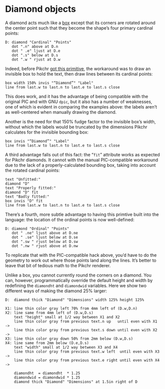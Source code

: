 # Diamond objects

A diamond acts much like a [box](./boxobj.md) except that its corners
are rotated around the center point such that they become the shape’s
four primary cardinal points:

~~~~ pikchr indent
D: diamond "Cardinal" "Points"
   dot ".n" above at D.n
   dot " .e" ljust at D.e
   dot ".s" below at D.s
   dot ".w " rjust at D.w
~~~~

Indeed, before Pikchr [got this primitive](/info/36751abee2), the
workaround was to draw an invisible box to hold the text, then draw
lines between its cardinal points:

~~~~ pikchr indent
box width 150% invis "“Diamond”" "Label"
line from last.w to last.n to last.e to last.s close
~~~~

This does work, and it has the advantage of being compatible with the
original PIC and with GNU `dpic`, but it also has a number of
weaknesses, one of which is evident in comparing the examples above: the
labels aren’t as well-centered when manually drawing the diamond.

Another is the need for that 150% fudge factor to the invisible box’s
width, without which the labels would be truncated by the dimensions
Pikchr calculates for the invisible bounding box:

~~~~ pikchr indent
box invis "“Diamond”" "Label"
line from last.w to last.n to last.e to last.s close
~~~~

A third advantage falls out of this fact: the “`fit`” attribute works as
expected for Pikchr diamonds. It cannot with the manual PIC-compatible
workaround due to the lack of a properly-calculated bounding box, taking
into account the rotated cardinal points:

~~~~ pikchr indent
text "Unfitted:"
diamond "D"
text "Properly fitted:"
diamond "D" fit
text "Badly fitted:"
box invis "D" fit
line from last.w to last.n to last.e to last.s close
~~~~

There’s a fourth, more subtle advantage to having this primtive built
into the language: the location of the ordinal points is now
well-defined:

~~~~ pikchr indent
D: diamond "Ordinal" "Points"
   dot " .ne" ljust above at D.ne
   dot " .se" ljust below at D.se
   dot ".sw " rjust below at D.sw
   dot ".nw " rjust above at D.nw
~~~~

To replicate that with the PIC-compatible hack above, you’d have to do
the geometry to work out where those points land along the lines. It’s
better to leave that bit of tedious math to the Pikchr renderer.

Unlike a box, you cannot currently round the corners on a diamond. You
can, however, programmatically override the default height and width
by redefining the `diamondht` and `diamondwid` variables. Here we show
two different ways of making the diamond 25% larger:

~~~~ pikchr indent
D:  diamond thick "Diamond" "Dimensions" width 125% height 125%

X1: line thin color gray left 70% from 4mm left of (D.w,D.n)
X2: line same from 4mm left of (D.w,D.s)
    text "height" small at 1/2 way between X1 and X2
    line thin color gray from previous text.n up   until even with X1 ->
    line thin color gray from previous text.s down until even with X2 ->
X3: line thin color gray down 50% from 2mm below (D.w,D.s)
X4: line same from 2mm below (D.e,D.s)
    text "width" small at 1/2 way between X3 and X4
    line thin color gray from previous text.w left  until even with X3 ->
    line thin color gray from previous text.e right until even with X4 ->

    diamondht  = diamondht  * 1.25
    diamondwid = diamondwid * 1.25
    diamond thick "Diamond" "Dimensions" at 1.5in right of D
~~~~
